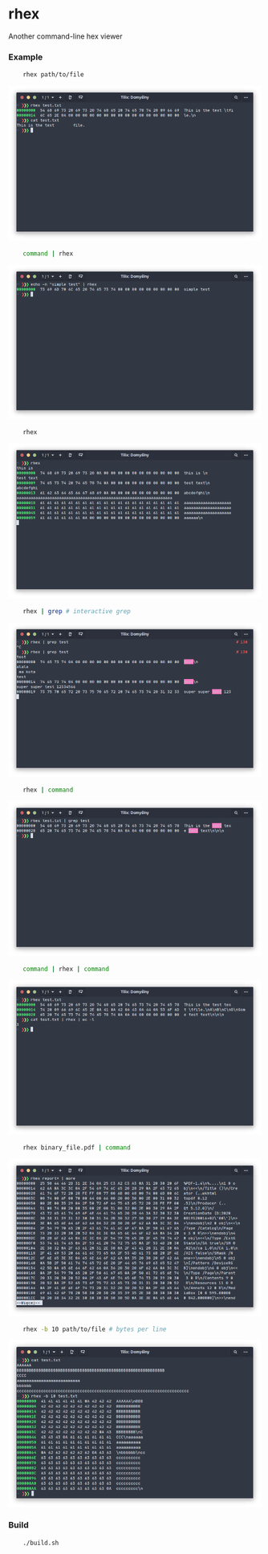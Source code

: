 # rhex

Another command-line hex viewer

### Example

```bash
    rhex path/to/file
```

![rhex](shot/shot1.png "rhex")

```bash
    command | rhex
```

![rhex](shot/shot2.png "rhex")


```bash
    rhex
```

![rhex](shot/shot3.png "rhex")

```bash
    rhex | grep # interactive grep
```

![rhex](shot/shot4.png "rhex")


```bash
    rhex | command
```

![rhex](shot/shot5.png "rhex")

```bash
    command | rhex | command
```

![rhex](shot/shot6.png "rhex")

```bash
    rhex binary_file.pdf | command
```

![rhex](shot/shot7.png "rhex")

```bash
    rhex -b 10 path/to/file # bytes per line
```

![rhex](shot/shot8.png "rhex")


### Build

```bash
    ./build.sh
```
